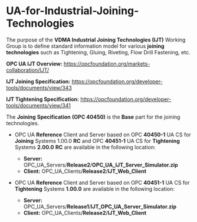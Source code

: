 # UA-for-Industrial-Joining-Technologies
The purpose of the **VDMA Industrial Joining Technologies (IJT)** Working Group is to define standard information model for various **joining** **technologies** such as Tightening, Gluing, Riveting, Flow Drill Fastening, etc.

**OPC UA IJT Overview:** https://opcfoundation.org/markets-collaboration/IJT/

**IJT Joining Specification:** https://opcfoundation.org/developer-tools/documents/view/343 

**IJT Tightening Specification:** https://opcfoundation.org/developer-tools/documents/view/341 

The **Joining** **Specification** **(OPC 40450)** is the **Base** part for the joining technologies.

- OPC UA **Reference** Client and Server based on OPC **40450-1** UA CS for **Joining** Systems 1.00.0 **RC** and OPC **40451-1** UA CS for **Tightening** Systems **2.00.0** **RC** are available in the following location:

    * **Server:** OPC_UA_Servers/**Release2**/**OPC_UA_IJT_Server_Simulator.zip**
    * **Client:** OPC_UA_Clients/**Release2**/**IJT_Web_Client**

- OPC UA **Reference** Client and Server based on OPC **40451-1** UA CS for **Tightening** Systems **1.00.0** are available in the following location:

   * **Server:** OPC_UA_Servers/**Release1**/**IJT_OPC_UA_Server_Simulator.zip**
   * **Client:** OPC_UA_Clients/**Release2**/**IJT_Web_Client**



